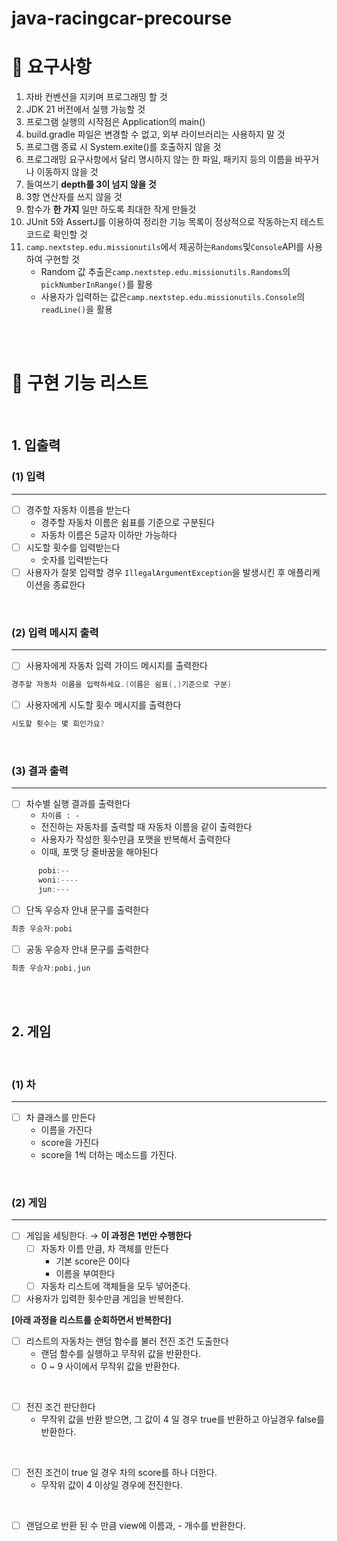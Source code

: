 # java-racingcar-precourse

# 💫 요구사항

1. 자바 컨벤션을 지키며 프로그래밍 할 것
2. JDK 21 버전에서 실행 가능할 것
3. 프로그램 실행의 시작점은 Application의 main()
4. build.gradle 파일은 변경할 수 없고, 외부 라이브러리는 사용하지 말 것
5. 프로그램 종료 시 System.exite()를 호출하지 않을 것
6. 프로그래밍 요구사항에서 달리 명시하지 않는 한 파일, 패키지 등의 이름을 바꾸거나 이동하지 않을 것
7. 들여쓰기 **depth를 3이 넘지 않을 것**
8. 3항 연산자를 쓰지 않을 것
9. 함수가 **한 가지** 일만 하도록 최대한 작게 만들것
10. JUnit 5와 AssertJ를 이용하여 정리한 기능 목록이 정상적으로 작동하는지 테스트 코드로 확인할 것
11. `camp.nextstep.edu.missionutils`에서 제공하는`Randoms`및`Console`API를 사용하여 구현할 것
    - Random 값 추출은`camp.nextstep.edu.missionutils.Randoms`의`pickNumberInRange()`를 활용
    - 사용자가 입력하는 값은`camp.nextstep.edu.missionutils.Console`의`readLine()`을 활용

</br>
</br>

# 📕 구현 기능 리스트

</br>

## 1. 입출력

### (1) 입력

---

- [ ]  경주할 자동차 이름을 받는다
    - 경주할 자동차 이름은 쉼표를 기준으로 구분된다
    - 자동차 이름은 5글자 이하만 가능하다
- [ ]  시도할 횟수를 입력받는다
    - 숫자를 입력받는다
- [ ]  사용자가 잘못 입력할 경우 `IllegalArgumentException`을 발생시킨 후 애플리케이션을 종료한다

</br>

### (2) 입력 메시지 출력

---

- [ ]  사용자에게 자동차 입력 가이드 메시지를 출력한다

  ```java
  경주할 자동차 이름을 입력하세요.(이름은 쉼표(,)기준으로 구분)
  ```

- [ ]  사용자에게 시도할 횟수 메시지를 출력한다

  ```java
  시도할 횟수는 몇 회인가요?
  ```

</br>

### (3) 결과 출력

---

- [ ]  차수별 실행 결과를 출력한다
    - `차이름 : -`
    - 전진하는 자동차를 출력할 때 자동차 이름을 같이 출력한다
    - 사용자가 작성한 횟수만큼 포맷을 반복해서 출력한다
    - 이때, 포맷 당 줄바꿈을 해야된다

  ```java
        pobi:--
        woni:----
        jun:---
  ```

- [ ]  단독 우승자 안내 문구를 출력한다

  ```java
  최종 우승자:pobi
  ```

- [ ]  공동 우승자 안내 문구를 출력한다

  ```java
  최종 우승자:pobi,jun
  ```

</br>
</br>

## 2. 게임

</br>

### (1) 차

---

- [ ]  차 클래스를 만든다
    - 이름을 가진다
    - score을 가진다
    - score을 1씩 더하는 메소드를 가진다.

</br>

### (2) 게임

---

- [ ]  게임을 세팅한다. → **이 과정은 1번만 수행한다**
    - [ ]  자동차 이름 만큼, 차 객체를 만든다
        - 기본 score은 0이다
        - 이름을 부여한다
    - [ ]  자동차 리스트에 객체들을 모두 넣어준다.

- [ ]  사용자가 입력한 횟수만큼 게임을 반복한다.

**[아래 과정을 리스트를 순회하면서 반복한다]**

- [ ]  리스트의 자동차는 랜덤 함수를 불러 전진 조건 도출한다
    - 랜덤 함수를 실행하고 무작위 값을 반환한다.
    - 0 ~ 9 사이에서 무작위 값을 반환한다.

</br>

- [ ]  전진 조건 판단한다
    - 무작위 값을 반환 받으면, 그 값이 4 일 경우 true를 반환하고 아닐경우 false를 반환한다.

</br>

- [ ]  전진 조건이 true 일 경우 차의 score를 하나 더한다.
    - 무작위 값이 4 이상일 경우에 전진한다.

</br>

- [ ]  랜덤으로 반환 된 수 만큼 view에 이름과, - 개수를 반환한다.
